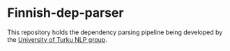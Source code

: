 Finnish-dep-parser
==================

This repository holds the dependency parsing pipeline being developed by the [University of Turku NLP group](http://bionlp.utu.fi). 



